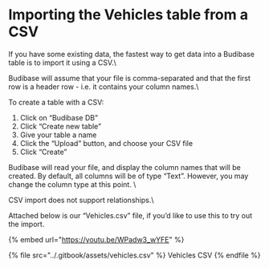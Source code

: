# Importing the Vehicles table from a CSV

If you have some existing data, the fastest way to get data into a Budibase table is to import it using a CSV.\


Budibase will assume that your file is comma-separated and that the first row is a header row - i.e. it contains your column names.\


To create a table with a CSV:

1. Click on “Budibase DB”
2. Click “Create new table”
3. Give your table a name
4. Click the “Upload” button, and choose your CSV file
5. Click “Create”

Budibase will read your file, and display the column names that will be created. By default, all columns will be of type “Text”. However, you may change the column type at this point. \


CSV import does not support relationships.\


Attached below is our “Vehicles.csv” file, if you’d like to use this to try out the import.

{% embed url="https://youtu.be/WPadw3_wYFE" %}



{% file src="../.gitbook/assets/vehicles.csv" %}
Vehicles CSV
{% endfile %}
